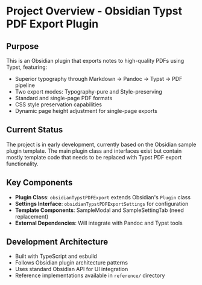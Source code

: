 # Project Overview - Obsidian Typst PDF Export Plugin

## Purpose
This is an Obsidian plugin that exports notes to high-quality PDFs using Typst, featuring:
- Superior typography through Markdown → Pandoc → Typst → PDF pipeline
- Two export modes: Typography-pure and Style-preserving
- Standard and single-page PDF formats
- CSS style preservation capabilities
- Dynamic page height adjustment for single-page exports

## Current Status
The project is in early development, currently based on the Obsidian sample plugin template. The main plugin class and interfaces exist but contain mostly template code that needs to be replaced with Typst PDF export functionality.

## Key Components
- **Plugin Class**: `obsidianTypstPDFExport` extends Obsidian's `Plugin` class
- **Settings Interface**: `obsidianTypstPDFExportSettings` for configuration
- **Template Components**: SampleModal and SampleSettingTab (need replacement)
- **External Dependencies**: Will integrate with Pandoc and Typst tools

## Development Architecture
- Built with TypeScript and esbuild
- Follows Obsidian plugin architecture patterns
- Uses standard Obsidian API for UI integration
- Reference implementations available in `reference/` directory